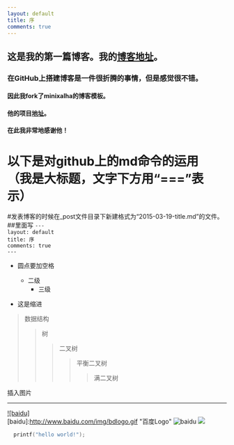 ```yaml
---
layout: default
title: 序
comments: true
---
```



## 这是我的第一篇博客。我的[博客地址](https://rayuu.github.io/blog "悬停提示")。
### 在GitHub上搭建博客是一件很折腾的事情，但是感觉很不错。
#### 因此我fork了minixalha的博客模板。 
#### 他的项目[地址](https://github.com/minixalpha/StrayBirds/tree/gh-pages)。
#### 在此我非常地感谢他！

以下是对github上的md命令的运用<br>（我是大标题，文字下方用“===”表示）</br>
======

#发表博客的时候在_post文件目录下新建格式为“2015-03-19-title.md”的文件。
##里面写
`---`<br>
`layout: default`<br>
`title: 序`<br>
`comments: true`<br>
`---`</br>

* 圆点要加空格
   * 二级
      * 三级

* 这是缩进
>数据结构  
>>树  
>>>二叉树  
>>>>平衡二叉树  
>>>>>满二叉树 

插入图片
_________

[![baidu]](http://baidu.com)  
[baidu]:http://www.baidu.com/img/bdlogo.gif "百度Logo"
![baidu](http://www.baidu.com/img/bdlogo.gif "百度logo") 
![](http://imgsrc.baidu.com/album/s%3D1100%3Bq%3D90/sign=2b4664791dd8bc3ec20802cbb2bb9d6f/63d0f703918fa0ec4f3db54e229759ee3c6ddbff.jpg)


```c
  printf("hello world!");
```

